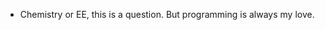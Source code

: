 - Chemistry or EE, this is a question. But programming is always my love. 


<!---
ccpcc/ccpcc is a ✨ special ✨ repository because its `README.md` (this file) appears on your GitHub profile.
You can click the Preview link to take a look at your changes.
--->
